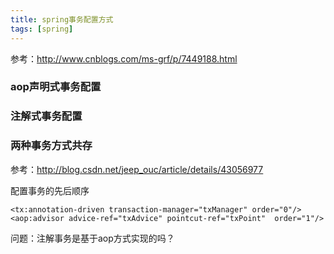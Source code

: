 ```yaml
---
title: spring事务配置方式
tags: [spring]
---
```


参考：http://www.cnblogs.com/ms-grf/p/7449188.html

### aop声明式事务配置

### 注解式事务配置

### 两种事务方式共存

参考：http://blog.csdn.net/jeep_ouc/article/details/43056977

配置事务的先后顺序

```
<tx:annotation-driven transaction-manager="txManager" order="0"/>
<aop:advisor advice-ref="txAdvice" pointcut-ref="txPoint"  order="1"/>
```

问题：注解事务是基于aop方式实现的吗？